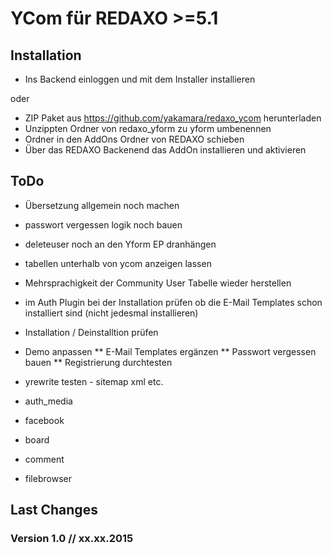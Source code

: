 YCom für REDAXO >=5.1
=============


Installation
-------

* Ins Backend einloggen und mit dem Installer installieren

oder

* ZIP Paket aus https://github.com/yakamara/redaxo_ycom herunterladen
* Unzippten Ordner von redaxo_yform zu yform umbenennen
* Ordner in den AddOns Ordner von REDAXO schieben
* Über das REDAXO Backenend das AddOn installieren und aktivieren


ToDo
-------

* Übersetzung allgemein noch machen
* passwort vergessen logik noch bauen
* deleteuser noch an den Yform EP dranhängen
* tabellen unterhalb von ycom anzeigen lassen
* Mehrsprachigkeit der Community User Tabelle wieder herstellen
* im Auth Plugin bei der Installation prüfen ob die E-Mail Templates schon installiert sind (nicht jedesmal installieren)
* Installation / Deinstalltion prüfen

* Demo anpassen
** E-Mail Templates ergänzen
** Passwort vergessen bauen
** Registrierung durchtesten

* yrewrite testen - sitemap xml etc.
* auth_media
* facebook
* board
* comment
* filebrowser



Last Changes
-------

### Version 1.0 // xx.xx.2015




